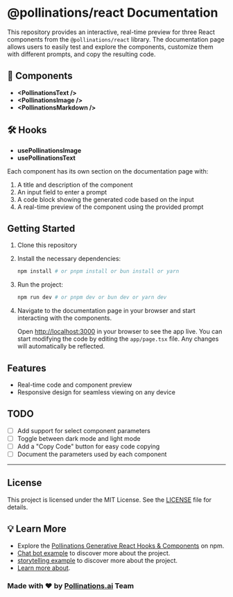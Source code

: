 
# @pollinations/react Documentation

This repository provides an interactive, real-time preview for three React components from the `@pollinations/react` library. The documentation page allows users to easily test and explore the components, customize them with different prompts, and copy the resulting code.

## 🧩 Components

- **&lt;PollinationsText /&gt;**
- **&lt;PollinationsImage /&gt;**
- **&lt;PollinationsMarkdown /&gt;**

## 🛠️ Hooks

- **usePollinationsImage**
- **usePollinationsText**

Each component has its own section on the documentation page with:
1. A title and description of the component
2. An input field to enter a prompt
3. A code block showing the generated code based on the input
4. A real-time preview of the component using the provided prompt

## Getting Started

1. Clone this repository
2. Install the necessary dependencies:
    ```bash
    npm install # or pnpm install or bun install or yarn 
    ```
3. Run the project:
    ```bash
    npm run dev # or pnpm dev or bun dev or yarn dev
    ```
5. Navigate to the documentation page in your browser and start interacting with the components.

    Open [http://localhost:3000](http://localhost:3000) in your browser to see the app live. You can start modifying the code by editing the `app/page.tsx` file. Any changes will automatically be reflected.

## Features

- Real-time code and component preview
- Responsive design for seamless viewing on any device

## TODO

- [ ] Add support for select component parameters
- [ ] Toggle between dark mode and light mode
- [ ] Add a "Copy Code" button for easy code copying
- [ ] Document the parameters used by each component

---

## License

This project is licensed under the MIT License. See the [LICENSE](LICENSE) file for details.

## 💡 Learn More

- Explore the [Pollinations Generative React Hooks & Components](https://www.npmjs.com/package/@pollinations/react) on npm.
- [Chat bot example](https://karma.pollinations.ai) to discover more about the project.
- [storytelling example](https://storytelling.karma.yt/) to discover more about the project.
- [Learn more about](https://pollinations.ai/readme).

### Made with ❤️ by [Pollinations.ai](https://pollinations.ai) Team